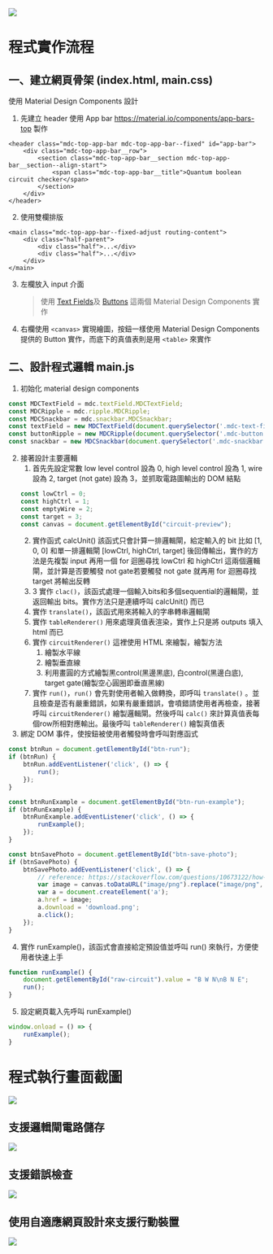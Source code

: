 ![](https://i.imgur.com/E0UYnwa.png)

# 程式實作流程

## 一、建立網頁骨架 (index.html, main.css)
使用 Material Design Components 設計
1.	先建立 header 
使用 App bar https://material.io/components/app-bars-top 製作
```htmlembedded
<header class="mdc-top-app-bar mdc-top-app-bar--fixed" id="app-bar">
    <div class="mdc-top-app-bar__row">
        <section class="mdc-top-app-bar__section mdc-top-app-bar__section--align-start">
            <span class="mdc-top-app-bar__title">Quantum boolean circuit checker</span>
        </section>
    </div>
</header>
```
2.	使用雙欄排版
```htmlembedded
<main class="mdc-top-app-bar--fixed-adjust routing-content">
    <div class="half-parent">
        <div class="half">...</div>
        <div class="half">...</div>
    </div>
</main>
```
3.	左欄放入 input 介面
    
    > 使用 [Text Fields](https://material.io/components/text-fields)及 [Buttons](https://material.io/components/buttons) 這兩個 Material Design Components 實作
    
4.	右欄使用 `<canvas>` 實現繪圖，按鈕一樣使用 Material Design Components 提供的 Button 實作，而底下的真值表則是用 `<table>` 來實作

## 二、設計程式邏輯 main.js
1.	初始化 material design components
```javascript
const MDCTextField = mdc.textField.MDCTextField;
const MDCRipple = mdc.ripple.MDCRipple;
const MDCSnackbar = mdc.snackbar.MDCSnackbar;
const textField = new MDCTextField(document.querySelector('.mdc-text-field'));
const buttonRipple = new MDCRipple(document.querySelector('.mdc-button'));
const snackbar = new MDCSnackbar(document.querySelector('.mdc-snackbar'));
```
2.	接著設計主要邏輯
    1. 首先先設定常數 low level control 設為 0, high level control 設為 1, wire 設為 2, target (not gate) 設為 3，並抓取電路圖輸出的 DOM 結點
    ```javascript
    const lowCtrl = 0;
    const highCtrl = 1;
    const emptyWire = 2;
    const target = 3;
    const canvas = document.getElementById("circuit-preview");
    ```
    2. 實作函式 calcUnit() 該函式只會計算一排邏輯閘，給定輸入的 bit 比如 [1, 0, 0] 和單一排邏輯閘 [lowCtrl, highCtrl, target] 後回傳輸出，實作的方法是先複製 input 再用一個 for 迴圈尋找 lowCtrl 和 highCtrl 這兩個邏輯閘，並計算是否要觸發 not gate若要觸發 not gate 就再用 for 迴圈尋找 target 將輸出反轉
    3. 3 實作 `clac()`，該函式處理一個輸入bits和多個sequential的邏輯閘，並返回輸出 bits。實作方法只是連續呼叫 calcUnit() 而已
    4. 實作 `translate()`，該函式用來將輸入的字串轉串邏輯閘
    5. 實作 `tableRenderer()` 用來處理真值表渲染，實作上只是將 outputs 填入 html 而已
    6. 實作 `circuitRenderer()` 這裡使用 HTML 來繪製，繪製方法
        1. 繪製水平線
        2. 繪製垂直線
        3. 利用畫圓的方式繪製黑control(黑邊黑底), 白control(黑邊白底), target gate(繪製空心圓圈即垂直黑線)
    7. 實作 `run()`，`run()` 會先對使用者輸入做轉換，即呼叫 `translate()` 。並且檢查是否有嚴重錯誤，如果有嚴重錯誤，會噴錯請使用者再檢查，接著呼叫 `circuitRenderer()` 繪製邏輯閘。然後呼叫 `calc()` 來計算真值表每個row所相對應輸出。最後呼叫 `tableRenderer()` 繪製真值表
3. 綁定 DOM 事件，使按鈕被使用者觸發時會呼叫對應函式
```javascript
const btnRun = document.getElementById("btn-run");
if (btnRun) {
    btnRun.addEventListener('click', () => {
        run();
    });
}

const btnRunExample = document.getElementById("btn-run-example");
if (btnRunExample) {
    btnRunExample.addEventListener('click', () => {
        runExample();
    });
}

const btnSavePhoto = document.getElementById("btn-save-photo");
if (btnSavePhoto) {
    btnSavePhoto.addEventListener('click', () => {
        // reference: https://stackoverflow.com/questions/10673122/how-to-save-canvas-as-an-image-with-canvas-todataurl
        var image = canvas.toDataURL("image/png").replace("image/png", "image/octet-stream");
        var a = document.createElement('a');
        a.href = image;
        a.download = 'download.png';
        a.click();
    });
}
```
4. 實作 runExample()，該函式會直接給定預設值並呼叫 run() 來執行，方便使用者快速上手
```javascript
function runExample() {
    document.getElementById("raw-circuit").value = "B W N\nB N E";
    run();
}
```

5. 設定網頁載入先呼叫 runExample()
```javascript
window.onload = () => {
    runExample();
}
```

# 程式執行畫面截圖

![](https://i.imgur.com/0yDOiRZ.png)


## 支援邏輯閘電路儲存

![](https://i.imgur.com/M8s9O3r.png)

## 支援錯誤檢查

![](https://i.imgur.com/GyP9o3k.png)

## 使用自適應網頁設計來支援行動裝置

![](https://i.imgur.com/mslx8Hc.png)